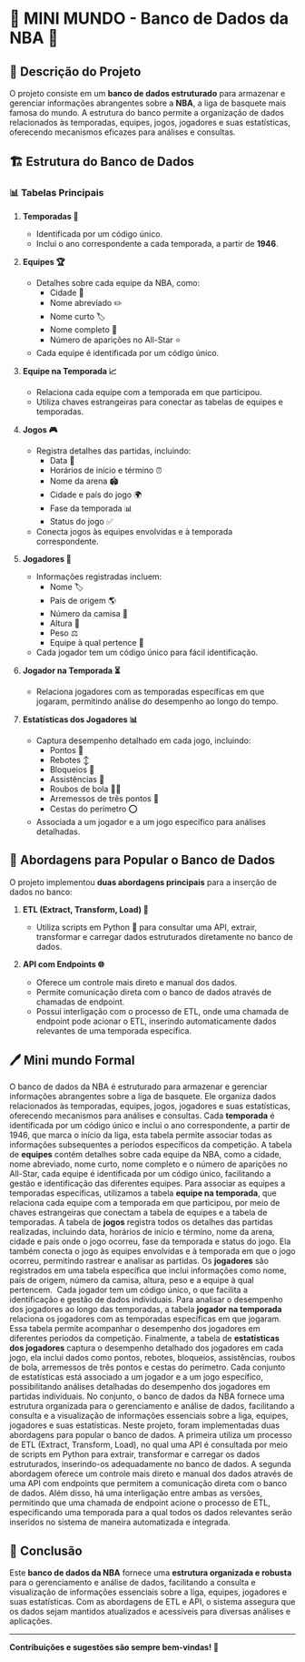 # 🌟 MINI MUNDO - Banco de Dados da NBA 🏀

## 📖 Descrição do Projeto

O projeto consiste em um **banco de dados estruturado** para armazenar e gerenciar informações abrangentes sobre a **NBA**, a liga de basquete mais famosa do mundo. A estrutura do banco permite a organização de dados relacionados às temporadas, equipes, jogos, jogadores e suas estatísticas, oferecendo mecanismos eficazes para análises e consultas. 

## 🏗️ Estrutura do Banco de Dados

### 📊 Tabelas Principais

1. **Temporadas 📅**
   - Identificada por um código único.
   - Inclui o ano correspondente a cada temporada, a partir de **1946**.

2. **Equipes 🏆**
   - Detalhes sobre cada equipe da NBA, como:
     - Cidade 🌆
     - Nome abreviado ✏️
     - Nome curto 🏷️
     - Nome completo 📜
     - Número de aparições no All-Star ⭐
   - Cada equipe é identificada por um código único.

3. **Equipe na Temporada 📈**
   - Relaciona cada equipe com a temporada em que participou.
   - Utiliza chaves estrangeiras para conectar as tabelas de equipes e temporadas.

4. **Jogos 🎮**
   - Registra detalhes das partidas, incluindo:
     - Data 📆
     - Horários de início e término ⏰
     - Nome da arena 🏟️
     - Cidade e país do jogo 🌍
     - Fase da temporada 📊
     - Status do jogo ✅
   - Conecta jogos às equipes envolvidas e à temporada correspondente.

5. **Jogadores 👤**
   - Informações registradas incluem:
     - Nome 🏷️
     - País de origem 🌎
     - Número da camisa 👕
     - Altura 📏
     - Peso ⚖️
     - Equipe à qual pertence 🏀
   - Cada jogador tem um código único para fácil identificação.

6. **Jogador na Temporada ⏳**
   - Relaciona jogadores com as temporadas específicas em que jogaram, permitindo análise do desempenho ao longo do tempo.

7. **Estatísticas dos Jogadores 📊**
   - Captura desempenho detalhado em cada jogo, incluindo:
     - Pontos 🏀
     - Rebotes ↕️
     - Bloqueios 🚫
     - Assistências 🤝
     - Roubos de bola 🏃‍♂️
     - Arremessos de três pontos 🎯
     - Cestas do perímetro ⭕
   - Associada a um jogador e a um jogo específico para análises detalhadas.

## 🔄 Abordagens para Popular o Banco de Dados

O projeto implementou **duas abordagens principais** para a inserção de dados no banco:

1. **ETL (Extract, Transform, Load) 🔄**
   - Utiliza scripts em Python 🐍 para consultar uma API, extrair, transformar e carregar dados estruturados diretamente no banco de dados.

2. **API com Endpoints 🌐**
   - Oferece um controle mais direto e manual dos dados.
   - Permite comunicação direta com o banco de dados através de chamadas de endpoint.
   - Possui interligação com o processo de ETL, onde uma chamada de endpoint pode acionar o ETL, inserindo automaticamente dados relevantes de uma temporada específica.

## 🖊️ Mini mundo Formal
O banco de dados da NBA é estruturado para armazenar e gerenciar informações abrangentes sobre a liga de basquete. Ele organiza dados relacionados às temporadas, equipes, jogos, jogadores e suas estatísticas, oferecendo mecanismos para análises e consultas. Cada **temporada** é identificada por um código único e inclui o ano correspondente, a partir de 1946, que marca o início da liga, esta tabela permite associar todas as informações subsequentes a períodos específicos da competição. A tabela de **equipes** contém detalhes sobre cada equipe da NBA, como a cidade, nome abreviado, nome curto, nome completo e o número de aparições no All-Star, cada equipe é identificada por um código único, facilitando a gestão e identificação das diferentes equipes. Para associar as equipes a temporadas específicas, utilizamos a tabela **equipe na temporada**, que relaciona cada equipe com a temporada em que participou, por meio de chaves estrangeiras que conectam a tabela de equipes e a tabela de temporadas. A tabela de **jogos** registra todos os detalhes das partidas realizadas, incluindo data, horários de início e término, nome da arena, cidade e país onde o jogo ocorreu, fase da temporada e status do jogo. Ela também conecta o jogo às equipes envolvidas e à temporada em que o jogo ocorreu, permitindo rastrear e analisar as partidas. Os **jogadores** são registrados em uma tabela específica que inclui informações como nome, país de origem, número da camisa, altura, peso e a equipe à qual pertencem.  Cada jogador tem um código único, o que facilita a identificação e gestão de dados individuais. Para analisar o desempenho dos jogadores ao longo das temporadas, a tabela **jogador na temporada** relaciona os jogadores com as temporadas específicas em que jogaram. Essa tabela permite acompanhar o desempenho dos jogadores em diferentes períodos da competição. Finalmente, a tabela de **estatísticas dos jogadores** captura o desempenho detalhado dos jogadores em cada jogo, ela inclui dados como pontos, rebotes, bloqueios, assistências, roubos de bola, arremessos de três pontos e cestas do perímetro. Cada conjunto de estatísticas está associado a um jogador e a um jogo específico, possibilitando análises detalhadas do desempenho dos jogadores em partidas individuais. No conjunto, o banco de dados da NBA fornece uma estrutura organizada para o gerenciamento e análise de dados, facilitando a consulta e a visualização de informações essenciais sobre a liga, equipes, jogadores e suas estatísticas.
Neste projeto, foram implementadas duas abordagens para popular o banco de dados. A primeira utiliza um processo de ETL (Extract, Transform, Load), no qual uma API é consultada por meio de scripts em Python para extrair, transformar e carregar os dados estruturados, inserindo-os adequadamente no banco de dados. A segunda abordagem oferece um controle mais direto e manual dos dados através de uma API com endpoints que permitem a comunicação direta com o banco de dados. Além disso, há uma interligação entre ambas as versões, permitindo que uma chamada de endpoint acione o processo de ETL, especificando uma temporada para a qual todos os dados relevantes serão inseridos no sistema de maneira automatizada e integrada.

## 🚀 Conclusão

Este **banco de dados da NBA** fornece uma **estrutura organizada e robusta** para o gerenciamento e análise de dados, facilitando a consulta e visualização de informações essenciais sobre a liga, equipes, jogadores e suas estatísticas. Com as abordagens de ETL e API, o sistema assegura que os dados sejam mantidos atualizados e acessíveis para diversas análises e aplicações.

---

**Contribuições e sugestões são sempre bem-vindas! 🤗**
